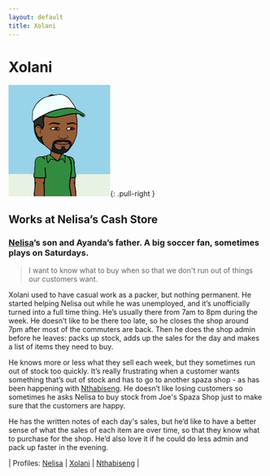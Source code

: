 ```yaml
---
layout: default
title: Xolani
---
```


# Xolani

![](./images/PersonaXolani.png){: .pull-right }

## Works at Nelisa’s Cash Store

### [Nelisa](/Persona_Nelisa.html)’s son and Ayanda’s father. A big soccer fan, sometimes plays on Saturdays.

> I want to know what to buy when so that we don't run out of things our customers want.

Xolani used to have casual work as a packer, but nothing permanent. He started helping Nelisa out while he was unemployed, and it’s unofficially turned into a full time thing.
He’s usually there from 7am to 8pm during the week. He doesn’t like to be there too late, so he closes the shop around 7pm after most of the commuters are back. Then he does the shop admin before he leaves: packs up stock, adds up the sales for the day and makes a list of items they need to buy.

He knows more or less what they sell each week, but they sometimes run out of stock too quickly. It’s really frustrating when a customer wants something that’s out of stock and has to go to another spaza shop - as has been happening with [Nthabiseng](/Persona_Nthabiseng.html). He doesn’t like losing customers so sometimes he asks Nelisa to buy stock from Joe's Spaza Shop just to make sure that the customers are happy.

He has the written notes of each day's sales, but he’d like to have a better sense of what the sales of each item are over time, so that they know what to purchase for the shop. He’d also love it if he could do less admin and pack up faster in the evening.

| Profiles:  [Nelisa](/Persona_Nelisa.html) | [Xolani](/Persona_Xolani.html) | [Nthabiseng](/Persona_Nthabiseng.html) |
